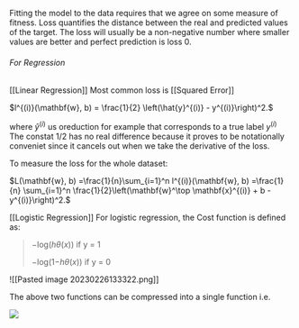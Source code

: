 Fitting the model to the data requires that we agree on some measure of fitness. Loss quantifies the distance between the real and predicted values of the target. The loss will usually be a non-negative number where smaller values are better and perfect prediction is loss 0. 

<h6>For Regression</h6>
[[Linear Regression]]
Most common loss is [[Squared Error]] 

$l^{(i)}(\mathbf{w}, b) = \frac{1}{2} \left(\hat{y}^{(i)} - y^{(i)}\right)^2.$

where $\hat{y}^{(i)}$ us oreduction for example that corresponds to a true label $y^{(i)}$
The constat 1/2 has no real difference because it proves to be notationally conveniet since it cancels out when we take the derivative of the loss. 

To measure the loss for the whole dataset: 

$L(\mathbf{w}, b) =\frac{1}{n}\sum_{i=1}^n l^{(i)}(\mathbf{w}, b) =\frac{1}{n} \sum_{i=1}^n \frac{1}{2}\left(\mathbf{w}^\top \mathbf{x}^{(i)} + b - y^{(i)}\right)^2.$

[[Logistic Regression]]
For logistic regression, the Cost function is defined as:

> −log(_hθ_(_x_)) if y = 1
> 
> −log(1−_hθ_(_x_)) if y = 0

![[Pasted image 20230226133322.png]]

The above two functions can be compressed into a single function i.e.

![](https://miro.medium.com/max/1400/1*_52kKSp8zWgVTNtnE2eYrg.png)


